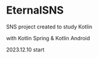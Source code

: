 # EternalSNS

SNS project created to study Kotlin

with Kotlin Spring & Kotlin Android

2023.12.10 start
